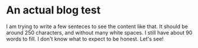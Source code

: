 # An actual blog test
I am trying to write a few senteces to see the content like that. It should be around 250 characters, and without many white spaces.
I still have about 90 words to fill. I don't know what to expect to be honest.
Let's see!

